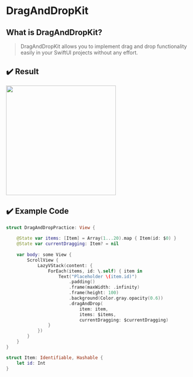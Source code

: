 # DragAndDropKit

## What is DragAndDropKit?
> DragAndDropKit allows you to implement drag and drop functionality easily in your SwiftUI projects without any effort.

## ✔️ Result 
<img src="https://github.com/insub4067/DragAndDropKit/assets/85481204/fa0b1cec-6294-47f1-bff2-94c1a953fb07" width="300">

## ✔️ Example Code
```swift
struct DragAndDropPractice: View {
    
    @State var items: [Item] = Array(1...20).map { Item(id: $0) }
    @State var currentDragging: Item? = nil
    
    var body: some View {
        ScrollView {
            LazyVStack(content: {
                ForEach(items, id: \.self) { item in
                    Text("Placeholder \(item.id)")
                        .padding()
                        .frame(maxWidth: .infinity)
                        .frame(height: 100)
                        .background(Color.gray.opacity(0.6))
                        .dragAndDrop(
                            item: item,
                            items: $items,
                            currentDragging: $currentDragging)
                }
            })
        }
    }
}

struct Item: Identifiable, Hashable {
    let id: Int
}
```
